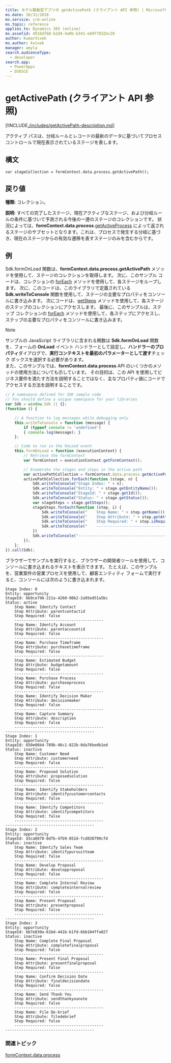 ```yaml
---
title: モデル駆動型アプリの getActivePath (クライアント API 参照) | MicrosoftDocs
ms.date: 10/31/2018
ms.service: crm-online
ms.topic: reference
applies_to: Dynamics 365 (online)
ms.assetid: 4916df68-b2d4-4a0b-b341-eb9f7032bc20
author: KumarVivek
ms.author: kvivek
manager: amyla
search.audienceType:
  - developer
search.app:
  - PowerApps
  - D365CE
---
```

# <a name="getactivepath-client-api-reference"></a>getActivePath (クライアント API 参照)



[!INCLUDE[./includes/getActivePath-description.md](./includes/getActivePath-description.md)]

アクティブ パスは、分岐ルールとレコードの最新のデータに基づいてプロセス コントロールで現在表示されているステージを表します。

## <a name="syntax"></a>構文

`var stageCollection = formContext.data.process.getActivePath();`

## <a name="return-value"></a>戻り値

**種類:** コレクション。 

**説明**: すべての完了したステージ、現在アクティブなステージ、および分岐ルールの条件に基づいて予測される今後の一連のステージのコレクションです。 状況によっては、**formContext.data.process**.[getActiveProcess](../activeprocess/getActiveProcess.md) によって返されるステージのサブセットとなります。これは、プロセスで発生する分岐に基づき、現在のステージからの有効な遷移を表すステージのみを含むからです。

## <a name="example"></a>例

Sdk.formOnLoad 関数は、**formContext.data.process.getActivePath** メソッドを使用して、ステージのコレクションを取得します。 次に、このサンプル コードは、コレクションの [forEach](../../collections/forEach.md) メソッドを使用して、各ステージをループします。 次に、このコードは、このライブラリで定義されている **Sdk.writeToConsole**  関数を使用して、ステージの主要なプロパティをコンソールに書き込みます。 次にコードは、[getSteps](../stage/getSteps.md) メソッドを使用して、各ステージのステップのコレクションにアクセスします。 最後に、このサンプルは、ステップ コレクションの [forEach](../../collections/forEach.md) メソッドを使用して、各ステップにアクセスし、ステップの主要なプロパティをコンソールに書き込みます。

>[!NOTE]
>サンプルの JavaScript ライブラリに含まれる関数は **Sdk.formOnLoad** 関数を、フォームの **OnLoad** イベント ハンドラーとして設定し、**ハンドラーのプロパティ**ダイアログで、**実行コンテキストを最初のパラメーターとして渡す**チェック ボックスを選択する必要があります。<br/>また、このサンプルでは、**formContext.data.process** API のいくつかのメソッドの使用方法についても示しています。 その目的は、この API を使用してビジネス要件を満たす方法を説明することではなく、主なプロパティ値にコードでアクセスする方法を説明することです。

```JavaScript
// A namespace defined for SDK sample code
// You should define a unique namespace for your libraries
var Sdk = window.Sdk || {};
(function () {

    // A function to log messages while debugging only
    this.writeToConsole = function (message) {
        if (typeof console != 'undefined')
        { console.log(message); }
    };

    // Code to run in the OnLoad event 
    this.formOnLoad = function (executionContext) {
        // Retrieve the formContext
        var formContext = executionContext.getFormContext();

        // Enumerate the stages and steps in the active path
        var activePathCollection = formContext.data.process.getActivePath();
        activePathCollection.forEach(function (stage, n) {
            Sdk.writeToConsole("Stage Index: " + n);
            Sdk.writeToConsole("Entity: " + stage.getEntityName());
            Sdk.writeToConsole("StageId: " + stage.getId());
            Sdk.writeToConsole("Status: " + stage.getStatus());
            var stageSteps = stage.getSteps();
            stageSteps.forEach(function (step, i) {
                Sdk.writeToConsole("    Step Name: " + step.getName());
                Sdk.writeToConsole("    Step Attribute: " + step.getAttribute());
                Sdk.writeToConsole("    Step Required: " + step.isRequired());
                Sdk.writeToConsole("    ---------------------------------------")
            })
            Sdk.writeToConsole("---------------------------------------")
        });
    };
}).call(Sdk);
```

ブラウザーでサンプルを実行すると、ブラウザーの開発者ツールを使用して、コンソールに書き込まれるテキストを表示できます。 たとえば、このサンプルを、営業案件の営業プロセスを使用して、顧客エンティティ フォームで実行すると、コンソールには次のように書き込まれます。

```
Stage Index: 0
Entity: opportunity
StageId: 6b9ce798-221a-4260-90b2-2a95ed51a5bc
Status: active
    Step Name: Identify Contact
    Step Attribute: parentcontactid
    Step Required: false
    ---------------------------------------
    Step Name: Identify Account
    Step Attribute: parentaccountid
    Step Required: false
    ---------------------------------------
    Step Name: Purchase Timeframe
    Step Attribute: purchasetimeframe
    Step Required: false
    ---------------------------------------
    Step Name: Estimated Budget
    Step Attribute: budgetamount
    Step Required: false
    ---------------------------------------
    Step Name: Purchase Process
    Step Attribute: purchaseprocess
    Step Required: false
    ---------------------------------------
    Step Name: Identify Decision Maker
    Step Attribute: decisionmaker
    Step Required: false
    ---------------------------------------
    Step Name: Capture Summary
    Step Attribute: description
    Step Required: false
    ---------------------------------------
---------------------------------------
Stage Index: 1
Entity: opportunity
StageId: 650e06b4-789b-46c1-822b-0da76bedb1ed
Status: inactive
    Step Name: Customer Need
    Step Attribute: customerneed
    Step Required: false
    ---------------------------------------
    Step Name: Proposed Solution
    Step Attribute: proposedsolution
    Step Required: false
    ---------------------------------------
    Step Name: Identify Stakeholders
    Step Attribute: identifycustomercontacts
    Step Required: false
    ---------------------------------------
    Step Name: Identify Competitors
    Step Attribute: identifycompetitors
    Step Required: false
    ---------------------------------------
---------------------------------------
Stage Index: 2
Entity: opportunity
StageId: d3ca8878-8d7b-47b9-852d-fcd838790cfd
Status: inactive
    Step Name: Identify Sales Team
    Step Attribute: identifypursuitteam
    Step Required: false
    ---------------------------------------
    Step Name: Develop Proposal
    Step Attribute: developproposal
    Step Required: false
    ---------------------------------------
    Step Name: Complete Internal Review
    Step Attribute: completeinternalreview
    Step Required: false
    ---------------------------------------
    Step Name: Present Proposal
    Step Attribute: presentproposal
    Step Required: false
    ---------------------------------------
---------------------------------------
Stage Index: 3
Entity: opportunity
StageId: bb7e830a-61bd-441b-b1fd-6bb104ffa027
Status: inactive
    Step Name: Complete Final Proposal
    Step Attribute: completefinalproposal
    Step Required: false
    ---------------------------------------
    Step Name: Present Final Proposal
    Step Attribute: presentfinalproposal
    Step Required: false
    ---------------------------------------
    Step Name: Confirm Decision Date
    Step Attribute: finaldecisiondate
    Step Required: false
    ---------------------------------------
    Step Name: Send Thank You
    Step Attribute: sendthankyounote
    Step Required: false
    ---------------------------------------
    Step Name: File De-brief
    Step Attribute: filedebrief
    Step Required: false
    ---------------------------------------
---------------------------------------
```

### <a name="related-topics"></a>関連トピック

[formContext.data.process](../../formContext-data-process.md)
 


